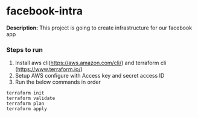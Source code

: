 # facebook-intra
**Description:** This project is going to create infrastructure for our facebook app
### Steps to run 
1. Install aws cli(https://aws.amazon.com/cli/) and terraform cli (https://www.terraform.io/)
2. Setup AWS configure with Access key and secret access ID
3. Run the below commands in order

```
terraform init
terraform validate 
terraform plan
terraform apply

```